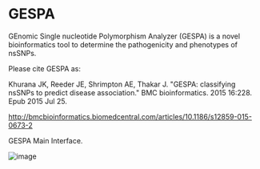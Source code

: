 # GESPA
GEnomic Single nucleotide Polymorphism Analyzer (GESPA) is a novel bioinformatics tool to determine the pathogenicity and phenotypes of nsSNPs. 

Please cite GESPA as: 

Khurana JK, Reeder JE, Shrimpton AE, Thakar J. "GESPA: classifying nsSNPs to predict disease association." BMC bioinformatics. 2015 16:228. Epub 2015 Jul 25. 


http://bmcbioinformatics.biomedcentral.com/articles/10.1186/s12859-015-0673-2





GESPA Main Interface.

![image](https://cloud.githubusercontent.com/assets/21067499/17740384/69a1ee62-6466-11e6-93cb-d4c42bebc48f.png)
